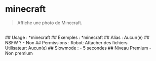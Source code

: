 # minecraft

> Affiche une photo de Minecraft.

<br>
## Usage :
*minecraft
## Exemples :
*minecraft
## Alias :
Aucun(e)
## NSFW ?
- Non
## Permissions :
Robot: Attacher des fichiers
<br>
Utilisateur: Aucun(e)
## Slowmode :
- 5 secondes
## Niveau Premium
- Non premium